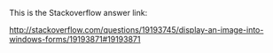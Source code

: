 This is the Stackoverflow answer link:

http://stackoverflow.com/questions/19193745/display-an-image-into-windows-forms/19193871#19193871